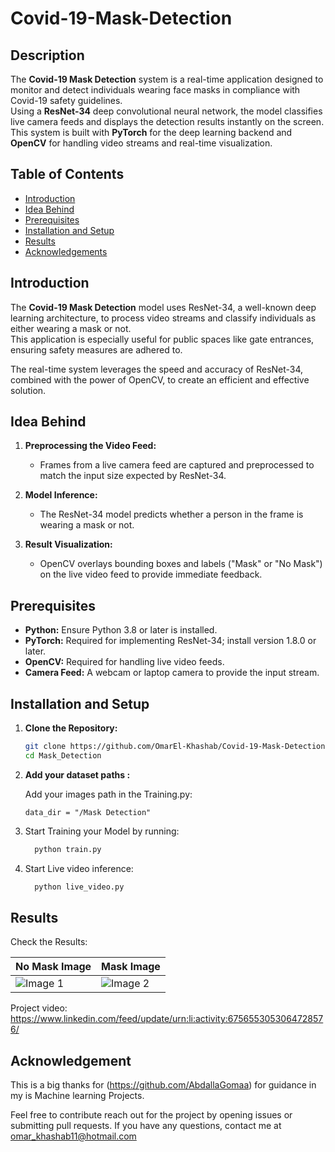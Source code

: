 # Covid-19-Mask-Detection  

## Description  

The **Covid-19 Mask Detection** system is a real-time application designed to monitor and detect individuals wearing face masks in compliance with Covid-19 safety guidelines.  
Using a **ResNet-34** deep convolutional neural network, the model classifies live camera feeds and displays the detection results instantly on the screen.  
This system is built with **PyTorch** for the deep learning backend and **OpenCV** for handling video streams and real-time visualization.

## Table of Contents  

* [Introduction](#introduction)  
* [Idea Behind](#idea-behind)  
* [Prerequisites](#prerequisites)  
* [Installation and Setup](#installation-and-setup)  
* [Results](#Results)  
* [Acknowledgements](#acknowledgements)  

## Introduction  

The **Covid-19 Mask Detection** model uses ResNet-34, a well-known deep learning architecture, to process video streams and classify individuals as either wearing a mask or not.  
This application is especially useful for public spaces like gate entrances, ensuring safety measures are adhered to.  

The real-time system leverages the speed and accuracy of ResNet-34, combined with the power of OpenCV, to create an efficient and effective solution.

## Idea Behind  

1. **Preprocessing the Video Feed:**  
   - Frames from a live camera feed are captured and preprocessed to match the input size expected by ResNet-34.  

2. **Model Inference:**  
   - The ResNet-34 model predicts whether a person in the frame is wearing a mask or not.  

3. **Result Visualization:**  
   - OpenCV overlays bounding boxes and labels ("Mask" or "No Mask") on the live video feed to provide immediate feedback.  

## Prerequisites  

- **Python:** Ensure Python 3.8 or later is installed.  
- **PyTorch:** Required for implementing ResNet-34; install version 1.8.0 or later.  
- **OpenCV:** Required for handling live video feeds.  
- **Camera Feed:** A webcam or laptop camera to provide the input stream. 

## Installation and Setup

1. **Clone the Repository:**

	```sh
	git clone https://github.com/OmarEl-Khashab/Covid-19-Mask-Detection.git
	cd Mask_Detection
	```

2.  **Add your dataset paths :**

	Add your images path in the Training.py:

	```
	data_dir = "/Mask Detection"
	```
3. Start Training your Model by running:

 	```sh
	  python train.py
	```
4. Start Live video inference:

 	```sh
	  python live_video.py
	```
## Results 
Check the Results:

| No Mask Image           | Mask Image            |
|-------------------------|-----------------------|
| ![Image 1](/nomask.png) | ![Image 2](/mask.png) |

Project video: https://www.linkedin.com/feed/update/urn:li:activity:6756553053064728576/

## Acknowledgement

This is a big thanks for (https://github.com/AbdallaGomaa) for guidance in my is Machine learning Projects.

Feel free to contribute reach out for the project by opening issues or submitting pull requests. If you have any questions, contact me at omar_khashab11@hotmail.com
